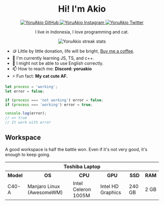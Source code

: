 <div align="center">
  <h1>Hi! I'm Akio</h1>
  <a href="https://github.com/yoruakio">
    <img alt="YoruAkio GitHub" src="https://img.shields.io/badge/GitHub-100000?style=for-the-badge&logo=github&logoColor=white" />
  </a>
  <a href="https://www.instagram.com/eroboyyy">
    <img alt="YoruAkio Instagram" src="https://img.shields.io/badge/Instagram-E4405F?style=for-the-badge&logo=instagram&logoColor=white" />
  </a>
  <a href="https://twitter.com/YoruAkio">
    <img alt="YoruAkio Twitter" src="https://img.shields.io/badge/Twitter-1DA1F2?style=for-the-badge&logo=twitter&logoColor=white" />
  </a>
  <p>I live in Indonesia, I love programming and cat.</p>
  <img alt="YoruAkio streak stats" src="https://github-readme-streak-stats.herokuapp.com/?user=YoruAkio" />
</div>

- 🪙 Little by little donation, life will be bright, [Buy me a coffee](https://www.buymeacoffee.com/airidev).
- 🌱 I'm currently learning JS, TS, and c++.
- 💬 I might not be able to use English correctly.
- 📫 How to reach me: **Discord: yoruakio**
- ⚡ Fun fact: **My cat cute AF.**

```javascript
let process = 'working';
let error = false;

if (process === 'not working') error = false;
if (process === 'working') error = true;

console.log(error);
// => true
// It work with error
```

## Workspace

A good workspace is half the battle won. Even if it's not very good, it's enough to keep going.

<div>
<table>
  <tr>
      <th colspan="7">
        Toshiba Laptop
      </th>
  </tr>
  <tr>
    <th>Model</th>
    <th>OS</th>
    <th>CPU</th>
    <th>GPU</th>
    <th>SSD</th>
    <th>RAM</th>
  </tr>
  <tr>
    <td>C40-A</td>
    <td>Manjaro Linux (AwesomeWM)</td>
    <td>Intel Celeron 1005M</td>
    <td>Intel HD Graphics</td>
    <td>240 GB</td>
    <td>2 GB</td>
  </tr>
</table>
